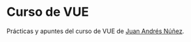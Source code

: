 # Curso de VUE

Prácticas y apuntes del curso de VUE de [Juan Andrés Núñez](https://github.com/juanwmedia).
